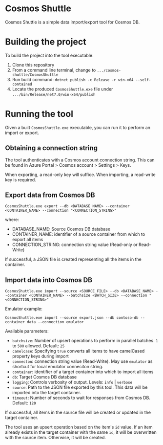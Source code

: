 # Cosmos Shuttle

Cosmos Shuttle is a simple data import/export tool for Cosmos DB.

# Building the project

To build the project into the tool executable:

1. Clone this repository
2. From a command line terminal, change to `.../cosmos-shuttle/CosmosShuttle`
3. Run build command: `dotnet publish -c Release -r win-x64 --self-contained`
4. Locate the produced `CosmosShuttle.exe` file under `.../bin/Release/net7.0/win-x64/publish`


# Running the tool

Given a built `CosmosShuttle.exe` executable, you can run it to perform an import or export.

## Obtaining a connection string

The tool authenticates with a Cosmos account connection string. This can be found in Azure Portal > Cosmos account > Settings > Keys. 

When exporting, a read-only key will suffice. When importing, a read-write key is required.

## Export data from Cosmos DB

`CosmosShuttle.exe export --db <DATABASE_NAME> --container <CONTAINER_NAME> --connection "<CONNECTION_STRING>"`

where:

- DATABASE_NAME: Source Cosmos DB database
- CONTAINER_NAME: identifier of a source container from which to export all items
- CONNECTION_STRING: connection string value (Read-only or Read-Write)

If successful, a JSON file is created representing all the items in the container.

## Import data into Cosmos DB

`CosmosShuttle.exe import --source <SOURCE_FILE> --db <DATABASE_NAME> --container <CONTAINER_NAME> --batchsize <BATCH_SIZE> --connection "<CONNECTION_STRING>"`

Emulator example:

`CosmosShuttle.exe import --source export.json --db contoso-db --container data --connection emulator`

Available parameters:

- `batchsize`: Number of upsert operations to perform in parallel batches. `1` to `500` allowed. Default: `25`
- `camelcase`: Specifying `true` converts all items to have camelCased property keys during import
- `connecton`: connection string value (Read-Write). May use `emulator` as shortcut for local emulator conneciton string. 
- `container`: identifier of a target container into which to import all items
- `db`: Target Cosmos DB database
- `logging`: Controls verbosity of output. Levels: `info` | `verbose`
- `source`: Path to the JSON file exported by this tool. This data will be imported into the target container.
- `timeout`: Number of seconds to wait for responses from Cosmos DB. Default: `120`

If successful, all items in the source file will be created or updated in the target container.

The tool uses an upsert operation based on the item's `id` value. If an item already exists in the target container with the same `id`, it will be overwritten with the source item. Otherwise, it will be created.
